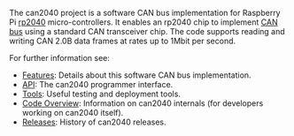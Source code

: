The can2040 project is a software CAN bus implementation for Raspberry
Pi [rp2040](https://www.raspberrypi.com/products/rp2040/)
micro-controllers.  It enables an rp2040 chip to implement
[CAN bus](https://en.wikipedia.org/wiki/CAN_bus) using a standard CAN
transceiver chip.  The code supports reading and writing CAN 2.0B data
frames at rates up to 1Mbit per second.

For further information see:
- [Features](docs/Features.md): Details about this software CAN bus
  implementation.
- [API](docs/API.md): The can2040 programmer interface.
- [Tools](docs/Tools.md): Useful testing and deployment tools.
- [Code Overview](docs/Code_Overview.md): Information on can2040
  internals (for developers working on can2040 itself).
- [Releases](docs/Releases.md): History of can2040 releases.
